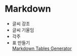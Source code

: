 # Markdown
+ 글씨 강조  
+ 글씨 기울임  
+ 각주  
+ 표 만들기  
[Markdown Tables Generator](http://www.tablesgenerator.com/markdown_tables)  
